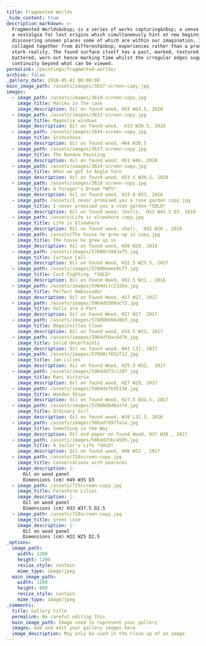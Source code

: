 ```yaml
---
title: Fragmented Worlds
_hide_content: true
description_markdown: >-
  Fragmented Worlds&nbsp; is a series of works capturing&nbsp; a sense of loss,
  a nostalgia for lost origins which simultaneously hint at new beginnings,
  discovering unseen places some of which are within our imagination. Images are
  collaged together from different&nbsp; experiences rather than a product of
  stark reality. The found surface itself has a past, marked, textured,
  battered, worn out hence marking time whilst the irregular edges suggest a
  continuity beyond what can be viewed.
permalink: /paintings/fragmented-worlds/
archive: false
_gallery_date: 2016-05-01 00:00:00
main_image_path: /assets/images/3637-screen-copy.jpg
images:
  - image_path: /assets/images/3619-screen-copy.jpg
    image_title: Mariko in the cave
    image_description: Oil on found wood, H33 W43.5, 2020
  - image_path: /assets/images/3632-screen-copy.jpg
    image_title: Magnolia windows
    image_description: Oil on found wood,  H33 W30.5, 2020
  - image_path: /assets/images/3644-screen-copy.jpg
    image_title: Grihoshova
    image_description: Oil on found wood, H64 W30.5
  - image_path: /assets/images/3637-screen-copy.jpg
    image_title: The Banana Painting
    image_description: Oil on found wood, H51 W46, 2020
  - image_path: /assets/images/3624-screen-copy.jpg
    image_title: When we got to Angle Tarn
    image_description: Oil on found wood, H33 X W30.5, 2020
  - image_path: /assets/images/3628-screen-copy.jpg
    image_title: A Forager's Dream *NFS*
    image_description: Oil on found wood, H33 X W33, 2020
  - image_path: /assets/I never promised you a rose garden copy.jpg
    image_title: I never promised you a rose garden *SOLD*
    image_description: Oil on found wood, shells,  H53 W45.5 D3, 2019
  - image_path: /assets/Life is elsewhere copy.jpg
    image_title: Life is Elsewhere
    image_description: Oil on found wood, shell,  H32 W26 , 2019
  - image_path: /assets/The house he grew up in copy.jpg
    image_title: The house he grew up in
    image_description: Oil on found wood, H30 W29, 2019
  - image_path: /assets/images/57880c5943af5.jpg
    image_title: Curtain Call
    image_description: Oil on Found Wood, H32.5 W25.5, 2017
  - image_path: /assets/images/57880aeee9cf7.jpg
    image_title: Cock Fighting  *SOLD*
    image_description: Oil on Found Wood, H32.5 W31 , 2016
  - image_path: /assets/images/5964dc1c2325a.jpg
    image_title: Perfect Ambassador
    image_description: Oil on Found Wood, H27 W27, 2017
  - image_path: /assets/images/5964db500acf2.jpg
    image_title: Dolls are a Part
    image_description: Oil on Found Wood, H27 W27  2017
  - image_path: /assets/images/57880bb94a963.jpg
    image_title: Bogainvillea Clown
    image_description: Oil on found wood, H34.5 W31, 2017
  - image_path: /assets/images/5964df6ac6d7b.jpg
    image_title: Solid Uncertainty
    image_description: Oil on found wood, W42 L37, 2017
  - image_path: /assets/images/57880cf652f12.jpg
    image_title: Jam Lilies
    image_description: Oil on Found Wood, H25.5 W32,  2017
  - image_path: /assets/images/5964dd73cc28f.jpg
    image_title: Rani Victoria
    image_description: Oil on found wood, H27 W29, 2017
  - image_path: /assets/images/5964defb95136.jpg
    image_title: Wooden Ships
    image_description: Oil on found Wood, H27.5 W34.5, 2017
  - image_path: /assets/images/57880d6dba1f4.jpg
    image_title: Ordinary Girl
    image_description: Oil on found wood, W38 L32.5, 2016
  - image_path: /assets/images/586ad7d977a1a.jpg
    image_title: Something in the Way
    image_description: Oil and paper on Found Wood, H37 W38 , 2017
  - image_path: /assets/images/586ad25bc4595.jpg
    image_title: A Sailor's Life *SOLD*
    image_description: Oil on found wood, H40 W52 , 2017
  - image_path: /assets/718screen-copy.jpg
    image_title: Conversations with peacocks
    image_description: |-
      Oil on wood panel
      Dimensions (cm) H49 W35 D3
  - image_path: /assets/725screen-copy.jpg
    image_title: Foreshore Lilies
    image_description: |-
      Oil on wood panel
      Dimensions (cm) H33 W37.5 D2.5
  - image_path: /assets/728screen-copy.jpg
    image_title: Green Love
    image_description: |-
      Oil on wood panel
      Dimensions (cm) H22 W25 D2.5
_options:
  image_path:
    width: 1200
    height: 1200
    resize_style: contain
    mime_type: image/jpeg
  main_image_path:
    width: 1200
    height: 800
    resize_style: contain
    mime_type: image/jpeg
_comments:
  title: Gallery title
  permalink: Be careful editing this
  main_image_path: Image used to represent your gallery
  images: Add and edit your gallery images here
  image_description: May only be used in the close up of an image
---
```

